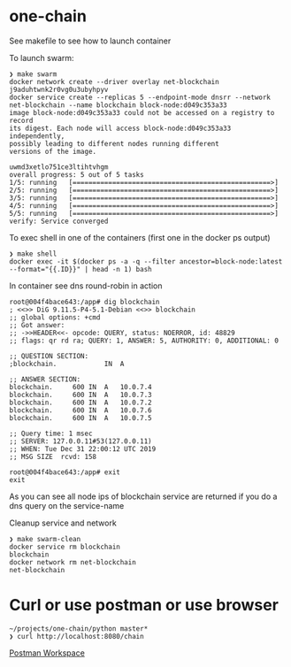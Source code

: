 # one-chain

See makefile to see how to launch container

To launch swarm:
```
❯ make swarm
docker network create --driver overlay net-blockchain
j9aduhtwnk2r0vg0u3ubyhpyv
docker service create --replicas 5 --endpoint-mode dnsrr --network net-blockchain --name blockchain block-node:d049c353a33
image block-node:d049c353a33 could not be accessed on a registry to record
its digest. Each node will access block-node:d049c353a33 independently,
possibly leading to different nodes running different
versions of the image.

uwmd3xetlo751ce3ltihtvhgm
overall progress: 5 out of 5 tasks
1/5: running   [==================================================>]
2/5: running   [==================================================>]
3/5: running   [==================================================>]
4/5: running   [==================================================>]
5/5: running   [==================================================>]
verify: Service converged
```
To exec shell in one of the containers (first one in the docker ps output)
```
❯ make shell
docker exec -it $(docker ps -a -q --filter ancestor=block-node:latest --format="{{.ID}}" | head -n 1) bash
```
In container see dns round-robin in action
```
root@004f4bace643:/app# dig blockchain
; <<>> DiG 9.11.5-P4-5.1-Debian <<>> blockchain
;; global options: +cmd
;; Got answer:
;; ->>HEADER<<- opcode: QUERY, status: NOERROR, id: 48829
;; flags: qr rd ra; QUERY: 1, ANSWER: 5, AUTHORITY: 0, ADDITIONAL: 0

;; QUESTION SECTION:
;blockchain.			IN	A

;; ANSWER SECTION:
blockchain.		600	IN	A	10.0.7.4
blockchain.		600	IN	A	10.0.7.3
blockchain.		600	IN	A	10.0.7.2
blockchain.		600	IN	A	10.0.7.6
blockchain.		600	IN	A	10.0.7.5

;; Query time: 1 msec
;; SERVER: 127.0.0.11#53(127.0.0.11)
;; WHEN: Tue Dec 31 22:00:12 UTC 2019
;; MSG SIZE  rcvd: 158

root@004f4bace643:/app# exit
exit
```
As you can see all node ips of blockchain service are returned if you do a dns query on the service-name

Cleanup service and network

```
❯ make swarm-clean
docker service rm blockchain
blockchain
docker network rm net-blockchain
net-blockchain
```

# Curl or use postman or use browser
```
~/projects/one-chain/python master*
❯ curl http://localhost:8080/chain
```

[Postman Workspace](https://app.getpostman.com/join-team?invite_code=30583f7d07d91ef4e362855e92dba978)

